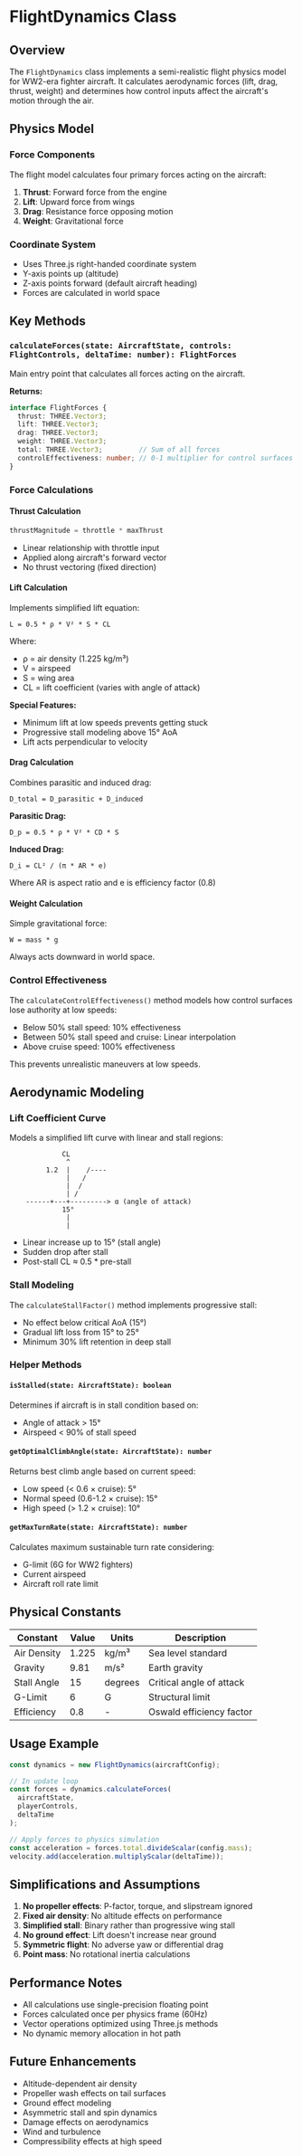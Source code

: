 # FlightDynamics Class

## Overview
The `FlightDynamics` class implements a semi-realistic flight physics model for WW2-era fighter aircraft. It calculates aerodynamic forces (lift, drag, thrust, weight) and determines how control inputs affect the aircraft's motion through the air.

## Physics Model

### Force Components

The flight model calculates four primary forces acting on the aircraft:

1. **Thrust**: Forward force from the engine
2. **Lift**: Upward force from wings
3. **Drag**: Resistance force opposing motion
4. **Weight**: Gravitational force

### Coordinate System
- Uses Three.js right-handed coordinate system
- Y-axis points up (altitude)
- Z-axis points forward (default aircraft heading)
- Forces are calculated in world space

## Key Methods

### `calculateForces(state: AircraftState, controls: FlightControls, deltaTime: number): FlightForces`
Main entry point that calculates all forces acting on the aircraft.

**Returns:**
```typescript
interface FlightForces {
  thrust: THREE.Vector3;
  lift: THREE.Vector3;
  drag: THREE.Vector3;
  weight: THREE.Vector3;
  total: THREE.Vector3;         // Sum of all forces
  controlEffectiveness: number; // 0-1 multiplier for control surfaces
}
```

### Force Calculations

#### Thrust Calculation
```typescript
thrustMagnitude = throttle * maxThrust
```
- Linear relationship with throttle input
- Applied along aircraft's forward vector
- No thrust vectoring (fixed direction)

#### Lift Calculation
Implements simplified lift equation:
```
L = 0.5 * ρ * V² * S * CL
```
Where:
- ρ = air density (1.225 kg/m³)
- V = airspeed
- S = wing area
- CL = lift coefficient (varies with angle of attack)

**Special Features:**
- Minimum lift at low speeds prevents getting stuck
- Progressive stall modeling above 15° AoA
- Lift acts perpendicular to velocity

#### Drag Calculation
Combines parasitic and induced drag:
```
D_total = D_parasitic + D_induced
```

**Parasitic Drag:**
```
D_p = 0.5 * ρ * V² * CD * S
```

**Induced Drag:**
```
D_i = CL² / (π * AR * e)
```
Where AR is aspect ratio and e is efficiency factor (0.8)

#### Weight Calculation
Simple gravitational force:
```
W = mass * g
```
Always acts downward in world space.

### Control Effectiveness

The `calculateControlEffectiveness()` method models how control surfaces lose authority at low speeds:

- Below 50% stall speed: 10% effectiveness
- Between 50% stall speed and cruise: Linear interpolation
- Above cruise speed: 100% effectiveness

This prevents unrealistic maneuvers at low speeds.

## Aerodynamic Modeling

### Lift Coefficient Curve
Models a simplified lift curve with linear and stall regions:

```
             CL
              ^
         1.2  |    /----
              |   /
              |  /
              | /
    ------+---+---------> α (angle of attack)
             15°
              |
              |
```

- Linear increase up to 15° (stall angle)
- Sudden drop after stall
- Post-stall CL ≈ 0.5 * pre-stall

### Stall Modeling

The `calculateStallFactor()` method implements progressive stall:
- No effect below critical AoA (15°)
- Gradual lift loss from 15° to 25°
- Minimum 30% lift retention in deep stall

### Helper Methods

#### `isStalled(state: AircraftState): boolean`
Determines if aircraft is in stall condition based on:
- Angle of attack > 15°
- Airspeed < 90% of stall speed

#### `getOptimalClimbAngle(state: AircraftState): number`
Returns best climb angle based on current speed:
- Low speed (< 0.6 × cruise): 5°
- Normal speed (0.6-1.2 × cruise): 15°
- High speed (> 1.2 × cruise): 10°

#### `getMaxTurnRate(state: AircraftState): number`
Calculates maximum sustainable turn rate considering:
- G-limit (6G for WW2 fighters)
- Current airspeed
- Aircraft roll rate limit

## Physical Constants

| Constant | Value | Units | Description |
|----------|-------|-------|-------------|
| Air Density | 1.225 | kg/m³ | Sea level standard |
| Gravity | 9.81 | m/s² | Earth gravity |
| Stall Angle | 15 | degrees | Critical angle of attack |
| G-Limit | 6 | G | Structural limit |
| Efficiency | 0.8 | - | Oswald efficiency factor |

## Usage Example

```typescript
const dynamics = new FlightDynamics(aircraftConfig);

// In update loop
const forces = dynamics.calculateForces(
  aircraftState,
  playerControls,
  deltaTime
);

// Apply forces to physics simulation
const acceleration = forces.total.divideScalar(config.mass);
velocity.add(acceleration.multiplyScalar(deltaTime));
```

## Simplifications and Assumptions

1. **No propeller effects**: P-factor, torque, and slipstream ignored
2. **Fixed air density**: No altitude effects on performance
3. **Simplified stall**: Binary rather than progressive wing stall
4. **No ground effect**: Lift doesn't increase near ground
5. **Symmetric flight**: No adverse yaw or differential drag
6. **Point mass**: No rotational inertia calculations

## Performance Notes

- All calculations use single-precision floating point
- Forces calculated once per physics frame (60Hz)
- Vector operations optimized using Three.js methods
- No dynamic memory allocation in hot path

## Future Enhancements

- Altitude-dependent air density
- Propeller wash effects on tail surfaces
- Ground effect modeling
- Asymmetric stall and spin dynamics
- Damage effects on aerodynamics
- Wind and turbulence
- Compressibility effects at high speed